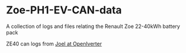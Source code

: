 # Zoe-PH1-EV-CAN-data
A collection of logs and files relating the Renault Zoe 22-40kWh battery pack

ZE40 can logs from [Joel at OpenIverter](https://openinverter.org/forum/viewtopic.php?p=40132#p40132)
